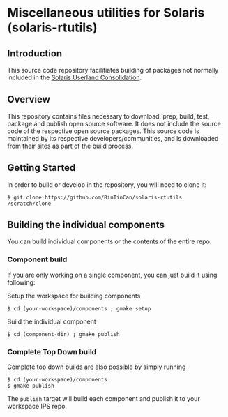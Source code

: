 # Miscellaneous utilities for Solaris (solaris-rtutils)

## Introduction
This source code repository facilitiates building of packages not normally
included in the [Solaris Userland Consolidation](https://github.com/oracle/solaris-userland).

## Overview
This repository contains files necessary to download, prep, build,
test, package and publish open source software.  It does not include
the source code of the respective open source packages.  This source
code is maintained by its respective developers/communities, and is
downloaded from their sites as part of the build process.

## Getting Started
In order to build or develop in the repository, you will need to clone it:

    $ git clone https://github.com/RinTinCan/solaris-rtutils /scratch/clone

## Building the individual components
You can build individual components or the contents of the entire repo.

### Component build
If you are only working on a single component, you can just build it using
following:

Setup the workspace for building components

    $ cd (your-workspace)/components ; gmake setup

Build the individual component

    $ cd (component-dir) ; gmake publish

### Complete Top Down build
Complete top down builds are also possible by simply running

    $ cd (your-workspace)/components
    $ gmake publish

The `publish` target will build each component and publish it to your
workspace IPS repo.
